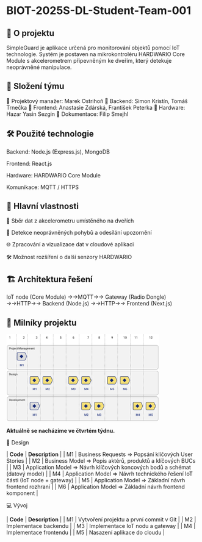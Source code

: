 # BIOT-2025S-DL-Student-Team-001

## 📌 O projektu

SimpleGuard je aplikace určená pro monitorování objektů pomocí IoT technologie. 
Systém je postaven na mikrokontroléru HARDWARIO Core Module s akcelerometrem připevněným ke dveřím,
který detekuje neoprávněné manipulace.

## 👥 Složení týmu

🔹 Projektový manažer: Marek Ostrihoň
🔹 Backend: Simon Kristín, Tomáš Trnečka
🔹 Frontend: Anastasie Zdárská, František Peterka
🔹 Hardware: Hazar Yasin Sezgin
🔹 Dokumentace: Filip Smejhl

## 🛠 Použité technologie

Backend: Node.js (Express.js), MongoDB

Frontend: React.js

Hardware: HARDWARIO Core Module

Komunikace: MQTT / HTTPS

## 🚀 Hlavní vlastnosti

📡 Sběr dat z akcelerometru umístěného na dveřích

🔔 Detekce neoprávněných pohybů a odesílání upozornění

🌐 Zpracování a vizualizace dat v cloudové aplikaci

🛠 Možnost rozšíření o další senzory HARDWARIO

## 🏗 Architektura řešení

IoT node (Core Module) →→MQTT→→ Gateway (Radio Dongle) →→HTTP→→ Backend (Node.js) →→HTTP→→ Frontend (Next.js) 

## 📅 Milníky projektu
<div>
 <img src="/BIOT.png" width="400px">
</div>

**Aktuálně se nacházíme ve čtvrtém týdnu.**

🎨 Design

| **Code** | **Description** |
| M1 | Business Requests ⇒ Popsání klíčových User Stories  |
| M2 | Business Model ⇒ Popis aktérů, produktů a klíčových BUCs |
| M3 | Application Model ⇒ Návrh klíčových koncových bodů a schémat (datový model)  |
| M4 | Application Model ⇒ Návrh technického řešení IoT části (IoT node + gateway)  |
| M5 | Application Model ⇒ Základní návrh frontend rozhraní  |
| M6 | Application Model ⇒ Základní návrh frontend komponent  |

💻 Vývoj

| **Code** | **Description** |
| M1 | Vytvoření projektu a první commit v Git  |
| M2 | Implementace backendu  |
| M3 | Implementace IoT nodu a gateway  |
| M4 | Implementace frontendu  |
| M5 | Nasazení aplikace do cloudu  |

